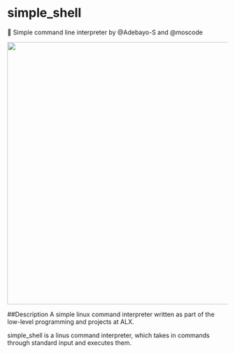 # simple_shell
🤖 Simple command line interpreter by @Adebayo-S and @moscode

<img style="width: 600px" src="https://s3.amazonaws.com/intranet-projects-files/holbertonschool-low_level_programming/235/shell.jpeg">

##Description
A simple linux command interpreter written as part of the low-level programming and projects at ALX.

simple_shell is a linus command interpreter, which takes in commands through standard input and executes them.

